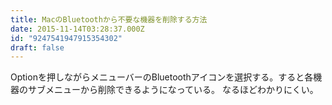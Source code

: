 ```yaml
---
title: MacのBluetoothから不要な機器を削除する方法
date: 2015-11-14T03:28:37.000Z
id: "9247541947915354302"
draft: false
---
```

Optionを押しながらメニューバーのBluetoothアイコンを選択する。すると各機器のサブメニューから削除できるようになっている。
なるほどわかりにくい。
